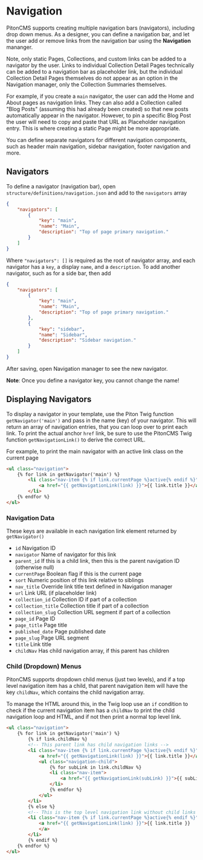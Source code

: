 # Navigation
PitonCMS supports creating multiple navigation bars (navigators), including drop down menus. As a designer, you can define a navigation bar, and let the user add or remove links from the navigation bar using the **Navigation** mananger.

Note, only static Pages, Collections, and custom links can be added to a navigator by the user. Links to individual Collection Detail Pages technically can be added to a navigation bar as placeholder link, but the individual Collection Detail Pages themselves do not appear as an option in the Navigation manager, only the Collection Summaries themselves.

For example, if you create a `main` navigator, the user can add the Home and About pages as navigation links. They can also add a Collection called "Blog Posts" (assuming this had already been created) so that new posts automatically appear in the navigator. However, to pin a specific Blog Post the user will need to copy and paste that URL as Placeholder navigation entry. This is where creating a static Page might be more appropriate.

You can define separate navigators for different navigation components, such as header main navigation, sidebar navigation, footer navigation and more.

## Navigators
To define a navigator (navigation bar), open `structure/definitions/navigation.json` and add to the `navigators` array

```json
{
    "navigators": [
        {
            "key": "main",
            "name": "Main",
            "description": "Top of page primary navigation."
        }
    ]
}
```

Where `"navigators": []` is required as the root of navigator array, and each navigator has a `key`, a display `name`, and a `description`. To add another navigator, such as for a side bar, then add

```json
{
    "navigators": [
        {
            "key": "main",
            "name": "Main",
            "description": "Top of page primary navigation."
        },
        {
            "key": "sidebar",
            "name": "Sidebar",
            "description": "Sidebar navigation."
        }
    ]
}
```

After saving, open Navigation manager to see the new navigator.

**Note**: Once you define a navigator key, you cannot change the name!

## Displaying Navigators
To display a navigator in your template, use the Piton Twig function `getNavigator('main')` and pass in the name (key) of your navigator. This will return an array of navigation entries, that you can loop over to print each link. To print the actual anchor `href` link, be sure to use the PitonCMS Twig function `getNavigationLink()` to derive the correct URL.

For example, to print the main navigator with an active link class on the current page

```html
<ul class="navigation">
    {% for link in getNavigator('main') %}
        <li class="nav-item {% if link.currentPage %}active{% endif %}">
            <a href="{{ getNavigationLink(link) }}">{{ link.title }}</a>
        </li>
    {% endfor %}
</ul>
```

### Navigation Data
These keys are available in each navigation link element returned by `getNavigator()`

* `id` Navigation ID
* `navigator` Name of navigator for this link
* `parent_id` If this is a child link, then this is the parent navigation ID (otherwise null)
* `currentPage` Boolean flag if this is the current page
* `sort` Numeric position of this link relative to siblings
* `nav_title` Override link title text defined in Navigation manager
* `url` Link URL (if placeholder link)
* `collection_id` Collection ID if part of a collection
* `collection_title` Collection title if part of a collection
* `collection_slug` Collection URL segment if part of a collection
* `page_id` Page ID
* `page_title` Page title
* `published_date` Page published date
* `page_slug` Page URL segment
* `title` Link title
* `childNav` Has child navigation array, if this parent has children

### Child (Dropdown) Menus
PitonCMS supports dropdown child menus (just two levels), and if a top level navigation item has a child, that parent navigation item will have the key `childNav`, which contains the child navigation array.

To manage the HTML around this, in the Twig loop use an `if` condition to check if the current navigation item has a `childNav` to print the child navigation loop and HTML, and if not then print a normal top level link.

```html
<ul class="navigation">
    {% for link in getNavigator('main') %}
        {% if link.childNav %}
        <!-- This parent link has child navigation links -->
        <li class="nav-item {% if link.currentPage %}active{% endif %}">
            <a href="{{ getNavigationLink(link) }}">{{ link.title }}</a>
            <ul class="navigation-child">
                {% for subLink in link.childNav %}
                <li class="nav-item">
                    <a href="{{ getNavigationLink(subLink) }}">{{ subLink.title }}</a>
                </li>
                {% endfor %}
            </ul>
        </li>
        {% else %}
        <!-- This is the top level navigation link without child links -->
        <li class="nav-item {% if link.currentPage %}active{% endif %}">
            <a href="{{ getNavigationLink(link) }}">{{ link.title }}
            </a>
        </li>
        {% endif %}
    {% endfor %}
</ul>
```